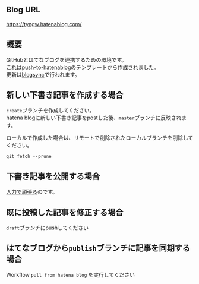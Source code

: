 ## Blog URL
https://tyngw.hatenablog.com/

## 概要
GitHubとはてなブログを連携するための環境です。  
これは[push-to-hatenablog](http://github.com/mm0202/push-to-hatenablog)のテンプレートから作成されました。  
更新は[blogsync](https://github.com/x-motemen/blogsync)で行われます。  

## 新しい下書き記事を作成する場合
`create`ブランチを作成してください。  
hatena blogに新しい下書き記事をpostした後、`master`ブランチに反映されます。

ローカルで作成した場合は、リモートで削除されたローカルブランチを削除してください。
```
git fetch --prune
```

## 下書き記事を公開する場合
[人力で頑張る](https://blog.hatena.ne.jp/tyngw/tyngw.hatenablog.com/drafts)のです。

## 既に投稿した記事を修正する場合
`draft`ブランチにpushしてください  

## はてなブログから`publish`ブランチに記事を同期する場合
Workflow `pull from hatena blog` を実行してください  